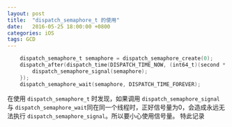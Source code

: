 ```yaml
---
layout: post
title:  "dispatch_semaphore_t 的使用"
date:   2016-05-25 18:00:00 +0800
categories: iOS
tags: GCD 
---
```


```Objective-C
    dispatch_semaphore_t semaphore = dispatch_semaphore_create(0);
    dispatch_after(dispatch_time(DISPATCH_TIME_NOW, (int64_t)(second * NSEC_PER_SEC)), dispatch_get_global_queue(DISPATCH_QUEUE_PRIORITY_DEFAULT, 0), ^{
        dispatch_semaphore_signal(semaphore);
    });
    dispatch_semaphore_wait(semaphore, DISPATCH_TIME_FOREVER);
```

在使用 `dispatch_semaphore_t` 时发现，如果调用 `dispatch_semaphore_signal` 与 `dispatch_semaphore_wait`同在同一个线程时，正好信号量为0，会造成永远无法执行 `dispatch_semaphore_signal`。所以要小心使用信号量。
特此记录
